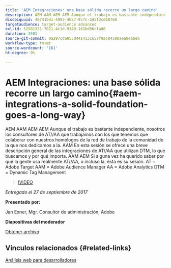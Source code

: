 ```yaml
---
title: 'AEM Integraciones: una base sólida recorre un largo camino'
description: AEM AAM AEM AEM Aunque el trabajo es bastante independiente, nosotros los consultores de AT//AA que trabajamos con los que tenemos que colaborar con nuestros homólogos de la red de trabajo de la comunidad de la que nos dedicamos a la. AAM En esta sesión se ofrece una breve descripción general de las integraciones de AT//AA que utilizan DTM, lo que buscamos y por qué importa.
discoiquuid: 40741bd1-4995-4627-9c7c-2d5f2cd68760
targetaudience: target-audience advanced
exl-id: 52581331-7021-4c1d-9340-161bd56cfad8
duration: 3581
source-git-commit: 9a297cda953d4414131657f9ac84580aea0eabeb
workflow-type: tm+mt
source-wordcount: '161'
ht-degree: 0%

---
```


# AEM Integraciones: una base sólida recorre un largo camino{#aem-integrations-a-solid-foundation-goes-a-long-way}

AEM AAM AEM AEM Aunque el trabajo es bastante independiente, nosotros los consultores de AT//AA que trabajamos con los que tenemos que colaborar con nuestros homólogos de la red de trabajo de la comunidad de la que nos dedicamos a la. AAM En esta sesión se ofrece una breve descripción general de las integraciones de AT//AA que utilizan DTM, lo que buscamos y por qué importa. AAM AEM Si alguna vez ha querido saber por qué la gente usa realmente AT//AA, o incluso la, esta es su sesión.   AT = Adobe Target AAM = Adobe Audience Manager AA = Adobe Analytics DTM = Dynamic Tag Management

>[!VIDEO](https://video.tv.adobe.com/v/19833/?quality=9)

*Entregado el 27 de septiembre de 2017*

**Presentado por:**

Jan Exner, Mgr. Consultor de administración, Adobe

**Diapositivas del moderador**

[Obtener archivo](assets/170927-aem-gems-integrations.pdf)

## Vínculos relacionados {#related-links}

[Análisis web para desarrolladores](https://webanalyticsfordevelopers.com/)

<!--
[Get back to the Overview](https://helpx.adobe.com/experience-manager/kt/eseminars/gems/aem-index.html)
-->
